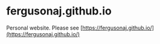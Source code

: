 # fergusonaj.github.io
Personal website. Please see [https://fergusonaj.github.io/](https://fergusonaj.github.io/)
